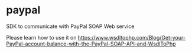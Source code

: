 paypal
======

SDK to communicate with PayPal SOAP Web service

Please learn how to use it on https://www.wsdltophp.com/Blog/Get-your-PayPal-account-balance-with-the-PayPal-SOAP-API-and-WsdlToPhp
